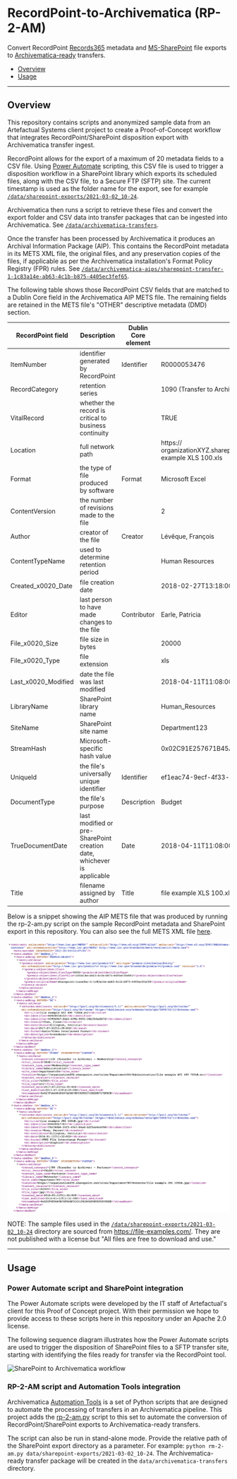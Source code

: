 # RecordPoint-to-Archivematica (RP-2-AM)
Convert RecordPoint [Records365](https://www.recordpoint.com/records365/) metadata and [MS-SharePoint](https://www.microsoft.com/en-us/microsoft-365/sharepoint/collaboration) file exports to [Archivematica-ready](https://www.archivematica.org/en/docs/archivematica-1.12/user-manual/transfer/transfer/#transfers-with-metadata) transfers.

* [Overview](#overview)
* [Usage](#usage)

---

## Overview
This repository contains scripts and anonymized sample data from an Artefactual Systems client project to create a Proof-of-Concept workflow that integrates RecordPoint/SharePoint disposition export with Archivematica transfer ingest.

RecordPoint allows for the export of a maximum of 20 metadata fields to a CSV file. Using [Power Automate](https://flow.microsoft.com/en-us/) scripting, this CSV file is used to trigger a disposition workflow in a SharePoint library which exports its scheduled files, along with the CSV file, to a Secure FTP (SFTP) site. The current timestamp is used as the folder name for the export, see for example [`/data/sharepoint-exports/2021-03-02_10-24`](https://github.com/artefactual-labs/RP-2-AM/tree/main/data/sharepoint-exports/2021-03-02_10-24). 

Archivematica then runs a script to retrieve these files and convert the export folder and CSV data into transfer packages that can be ingested into Archivematica. See [`/data/archivematica-transfers`](https://github.com/artefactual-labs/RP-2-AM/tree/main/data/archivematica-transfers).

Once the transfer has been processed by Archivematica it produces an Archival Information Package (AIP). This contains the RecordPoint metadata in its METS XML file, the original files, and any preservation copies of the files, if applicable as per the Archivematica installation's Format Policy Registry (FPR) rules. See [`/data/archivematica-aips/sharepoint-transfer-1-1c83a14e-ab63-4c1b-b875-4405ec3fef65`](https://github.com/artefactual-labs/RP-2-AM/tree/main/data/archivematica-aips/sharepoint-transfer-1-1c83a14e-ab63-4c1b-b875-4405ec3fef65).

The following table shows those RecordPoint CSV fields that are matched to a Dublin Core field in the Archivematica AIP METS file. The remaining fields are retained in the METS file's "OTHER" descriptive metadata (DMD) section.


| RecordPoint field   | Description         | Dublin Core element | Example |
| ------------------- |---------------------| --------------------| ------- |
| ItemNumber | identifier generated by RecordPoint | Identifier | R0000053476 |
| RecordCategory| retention series | | 1090 (Transfer to Archives) - Human Resources |
| VitalRecord| whether the record is critical to business continuity | | TRUE |
| Location| full network path | | https:// organizationXYZ.sharepoint.com/sites/Department123/Human_Resources/file example XLS 100.xls |
| Format| the type of file produced by software | Format | Microsoft Excel |
| ContentVersion| the number of revisions made to the file | | 2 |
| Author| creator of the file | Creator | Lévêque, François | 
| ContentTypeName| used to determine retention period | | Human Resources |
| Created_x0020_Date| file creation date |  | 2018-02-27T13:18:00Z |
| Editor| last person to have made changes to the file | Contributor | Earle, Patricia |
| File_x0020_Size| file size in bytes | | 20000 |
| File_x0020_Type| file extension | | xls
| Last_x0020_Modified| date the file was last modified | | 2018-04-11T11:08:00Z |
| LibraryName| SharePoint library name | | Human_Resources |
| SiteName| SharePoint site name | | Department123 |
| StreamHash| Microsoft-specific hash value | | 0x02C91E257671B45A08F343AA3A1C115A0EF12EBAF2 |
| UniqueId | the file's universally unique identifier | Identifier | ef1eac74-9ecf-4f33-b795-19258bcd139a |
| DocumentType| the file's purpose | Description | Budget |
| TrueDocumentDate| last modified or pre-SharePoint creation date, whichever is applicable | Date | 2018-04-11T11:08:00Z | 
| Title | filename assigned by author | Title | file example XLS 100.xls |

Below is a snippet showing the AIP METS file that was produced by running the rp-2-am.py script on the sample RecordPoint metadata and SharePoint export in this repository. You can also see the full METS XML file [here](https://github.com/artefactual-labs/RP-2-AM/blob/main/data/archivematica-aips/sharepoint-transfer-1-1c83a14e-ab63-4c1b-b875-4405ec3fef65/data/METS.1c83a14e-ab63-4c1b-b875-4405ec3fef65.xml).

![RecordPoint metadata in METS](images/recordpoint-metadata-in-mets.png)

NOTE: The sample files used in the [`/data/sharepoint-exports/2021-03-02_10-24`](https://github.com/artefactual-labs/RP-2-AM/tree/main/data/sharepoint-exports/2021-03-02_10-24) directory are sourced from https://file-examples.com/. They are not published with a license but "All files are free to download and use."

---

## Usage

### Power Automate script and SharePoint integration

The Power Automate scripts were developed by the IT staff of Artefactual's client for this Proof of Concept project. With their permission we hope to provide access to these scripts here in this repository under an Apache 2.0 license.

The following sequence diagram illustrates how the Power Automate scripts are used to trigger the disposition of SharePoint files to a SFTP transfer site, starting with identifying the files ready for transfer via the RecordPoint tool.

![SharePoint to Archivematica workflow](images/sharepoint-to-archivematica-workflo_v2.png)



### RP-2-AM script and Automation Tools integration
Archivematica [Automation Tools](https://github.com/artefactual/automation-tools) is a set of Python scripts that are designed to automate the processing of transfers in an Archivematica pipeline. This project adds the [rp-2-am.py](https://github.com/artefactual-labs/RP-2-AM/blob/main/rp-2-am.py) script to this set to automate the conversion of RecordPoint/SharePoint exports to Archivematica-ready transfers.

The script can also be run in stand-alone mode. Provide the relative path of the SharePoint export directory as a parameter. For example: `python rm-2-am.py data/sharepoint-exports/2021-03-02_10-24`. The Archivematica-ready transfer package will be created in the `data/archivematica-transfers` directory.
